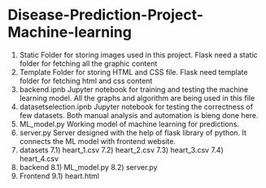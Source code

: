 # Disease-Prediction-Project-Machine-learning
1) Static
   Folder for storing images used in this project. Flask need a static folder for fetching all the graphic content
2) Template
   Folder for storing HTML and CSS file. Flask need template folder for fetching html and css content
3) backend.ipnb
    Jupyter notebook for training and testing the machine learning model. All the graphs and algorithm are being used in this file
4) datasetselection.ipnb
    Jupyter notebook for testing the correctness of few datasets. Both manual analysis and automation is bieng done here.
5) ML_model.py
     Working model of machine learning for predictions.
6) server.py
     Server designed with the help of flask library of python. It connects the ML model with frontend website.
7) datasets
   7.1) heart_1.csv
   7.2) heart_2.csv
   7.3) heart_3.csv
   7.4) heart_4.csv
8) backend
    8.1) ML_model.py
    8.2) server.py
9) Frontend
    9.1) heart.html

